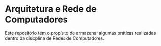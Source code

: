 # Arquitetura e Rede de Computadores
Este repositório tem o propísito de armazenar algumas práticas realizadas dentro da disicplina de Redes de Computadores.
